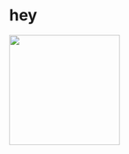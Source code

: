 #  hey

<img src="https://github.com/dionyysus/SwiftJourney/assets/59100182/c41e0f4e-1207-45a7-b473-eaec591c539c" width="200">
